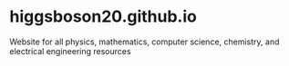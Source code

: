 # higgsboson20.github.io
Website for all physics, mathematics, computer science, chemistry, and electrical engineering resources
